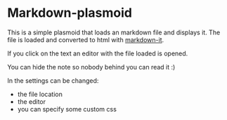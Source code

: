 # Markdown-plasmoid

This is a simple plasmoid that loads an markdown file and displays it.
The file is loaded and converted to html with [markdown-it](https://github.com/markdown-it/markdown-it).

If you click on the text an editor with the file loaded is opened.

You can hide the note so nobody behind you can read it :)

In the settings can be changed:
- the file location
- the editor
- you can specify some custom css
